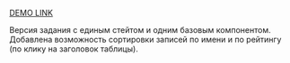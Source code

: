 [DEMO LINK](http://vadim-os.github.io/tatl-test-task/)

Версия задания с единым стейтом и одним базовым компонентом.
Добавлена возможность сортировки записей по имени и по рейтингу (по клику на заголовок таблицы).
